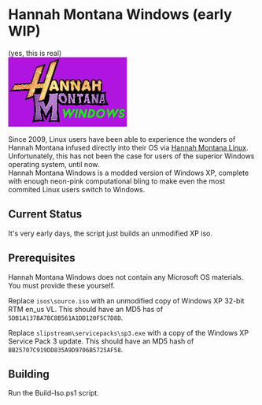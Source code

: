 # Hannah Montana Windows (early WIP)

(yes, this is real)  
![Logo](assets/logo/hmw_logo_hoz_small.png)

Since 2009, Linux users have been able to experience the wonders of Hannah Montana infused directly into their OS via [Hannah Montana Linux](https://hannahmontana.sourceforge.net/). Unfortunately, this has not been the case for users of the superior Windows operating system, until now.  
Hannah Montana Windows is a modded version of Windows XP, complete with enough neon-pink computational bling to make even the most commited Linux users switch to Windows.  

## Current Status

It's very early days, the script just builds an unmodified XP iso.

## Prerequisites

Hannah Montana Windows does not contain any Microsoft OS materials. You must provide these yourself.

Replace `isos\source.iso` with an unmodified copy of Windows XP 32-bit RTM en_us VL. This should have an MD5 has of `5DB1A137BA7BC8B561A1DD120F5C7D8D`.

Replace `slipstream\servicepacks\sp3.exe` with a copy of the Windows XP Service Pack 3 update. This should have an MD5 hash of `BB25707C919DD835A9D9706B5725AF58`.

## Building


Run the Build-Iso.ps1 script.